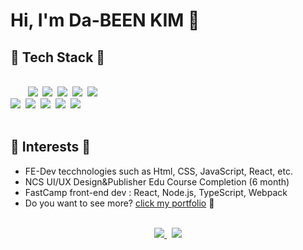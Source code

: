 # Hi,  I'm Da-BEEN KIM 👋




## 📌 Tech Stack 📌
<br>
<div>
    &nbsp &nbsp &nbsp &nbsp<img src="https://img.shields.io/badge/HTML5-7DCDA3?style=flat-square&logo=HTML5&logoColor=white"/>&nbsp
    <img src="https://img.shields.io/badge/CSS3-E34F26?style=flat-square&logo=CSS3&logoColor=white"/>&nbsp
    <img src="https://img.shields.io/badge/Sass-CC6699?style=flat-square&logo=Sass&logoColor=white"/>&nbsp
    <img src="https://img.shields.io/badge/Bootstrap-302683?style=flat-square&logo=Bootstrap&logoColor=white"/>&nbsp
    <img src="https://img.shields.io/badge/Adobe-F40D12?style=flat-square&logo=Adobe&logoColor=white"/><br>
    <img src="https://img.shields.io/badge/JavaScript-F7DF1E?style=flat-square&logo=JavaScript&logoColor=black"/>&nbsp
    <img src="https://img.shields.io/badge/React-2FB7EC?style=flat-square&logo=React&logoColor=black"/>&nbsp
    <img src="https://img.shields.io/badge/Node.js-00A95C?style=flat-square&logo=Node.js&logoColor=black"/>&nbsp
    <img src="https://img.shields.io/badge/TypeScript-3178C6?style=flat-square&logo=TypeScript&logoColor=white"/>&nbsp
    <img src="https://img.shields.io/badge/Webpack-006272?style=flat-square&logo=Webpack&logoColor=white"/>&nbsp
</div>

<br>

## 🔐 Interests 🔐

- FE-Dev tecchnologies such as Html, CSS, JavaScript, React, etc.
- NCS UI/UX Design&Publisher Edu Course Completion (6 month) 
- FastCamp front-end dev : React, Node.js, TypeScript, Webpack 
- Do you want to see more? [click my portfolio](https://ondb.dothome.co.kr/) 👀 

<br>

<div align="center">
    <a href="https://www.instagram.com/on_db" blank><img src="https://img.shields.io/badge/Instagram-E9113B?style=flat-square&logo=Instagram&logoColor=white"/>         </a>&nbsp
    <a href="mailto:hobak0278@gmail.com" blank><img src="https://img.shields.io/badge/Gmail-FCFBFA?style=flat-square&logo=Gmail&logoColor=black"/></a>
</div>

